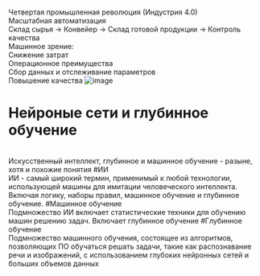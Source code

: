 <BR>Четвертая промышленная революция (Индустрия 4.0)
<BR>Масштабная автоматизация
<BR>Склад сырья -> Конвейер -> Склад готовой продукции -> Контроль качества
<BR>Машинное зрение:
<BR>Снижение затрат
<BR>Операционное преимущества
<BR>Сбор данных и отслеживание параметров
<BR>Повышение качества
![image](https://user-images.githubusercontent.com/97594483/188415362-ab0c1eb3-01d0-4336-b2a9-ebaef900d6e6.png)
# Нейроные сети и глубинное обучение
<br>Искусственный интеллект, глубинное и машинное обучение - разыне, хотя и похожие понятия
#ИИ 
<br>ИИ - самый широкий термин, применимый к любой технологии, использующей машины для имитации человеческого интеллекта. Включая логику, наборы правил, машинное обучение и глубинное обучение.
#Машинное обучение
<br>Подмножество ИИ включает статистические техники для обучению машин
решению задач. Включает глубинное обучение
#Глубинное обучение
<br>Подмножество машинного обучения, состоящее из алгоритмов, позволяющих ПО обучаться решать задачи, такие как распознавание речи и изображений, с использованием глубоких нейронных сетей и больших объемов данных
